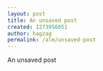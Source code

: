```yaml
---
layout: post
title: An unsaved post
created: 1273956051
author: hagzag
permalink: /alm/unsaved-post
---
```

<p>An unsaved post</p>
